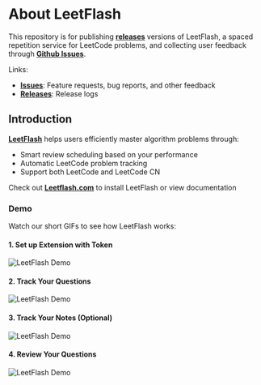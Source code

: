 # About LeetFlash

This repository is for publishing [**releases**](https://github.com/q815101630/about-leetflash/releases) versions of LeetFlash, a spaced repetition service for LeetCode problems, and collecting user feedback through [**Github Issues**](https://github.com/q815101630/about-leetflash/issues).

Links:

- [**Issues**](https://github.com/q815101630/about-leetflash/issues): Feature requests, bug reports, and other feedback
- [**Releases**](https://github.com/q815101630/about-leetflash/releases): Release logs

## Introduction

[**LeetFlash**](https://www.leetflash.com/) helps users efficiently master algorithm problems through:

- Smart review scheduling based on your performance
- Automatic LeetCode problem tracking
- Support both LeetCode and LeetCode CN

Check out [**Leetflash.com**](https://www.leetflash.com/) to install LeetFlash or view documentation

### Demo

Watch our short GIFs to see how LeetFlash works:

#### 1. Set up Extension with Token

![LeetFlash Demo](./demo/tokenSetting.gif)

#### 2. Track Your Questions

![LeetFlash Demo](./demo/captureQuestion.gif)

#### 3. Track Your Notes (Optional)

![LeetFlash Demo](./demo/captureNote.gif)

#### 4. Review Your Questions

![LeetFlash Demo](./demo/reviewQuestion.gif)
